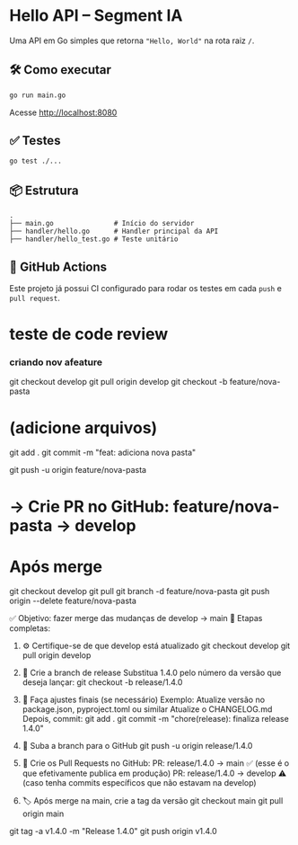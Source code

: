 # Hello API – Segment IA

Uma API em Go simples que retorna `"Hello, World"` na rota raiz `/`.

## 🛠️ Como executar

```bash
go run main.go
```

Acesse [http://localhost:8080](http://localhost:8080)

## ✅ Testes

```bash
go test ./...
```

## 📦 Estrutura

```
.
├── main.go               # Início do servidor
├── handler/hello.go      # Handler principal da API
├── handler/hello_test.go # Teste unitário
```

## 🔄 GitHub Actions

Este projeto já possui CI configurado para rodar os testes em cada `push` e `pull request`.

# teste de code review


### criando nov afeature ###

git checkout develop
git pull origin develop
git checkout -b feature/nova-pasta

# (adicione arquivos)
git add .
git commit -m "feat: adiciona nova pasta"

git push -u origin feature/nova-pasta
# → Crie PR no GitHub: feature/nova-pasta → develop

# Após merge
git checkout develop
git pull
git branch -d feature/nova-pasta
git push origin --delete feature/nova-pasta

✅ Objetivo: fazer merge das mudanças de develop → main
🧱 Etapas completas:
1. ⚙️ Certifique-se de que develop está atualizado
git checkout develop
git pull origin develop

2. 🌿 Crie a branch de release
Substitua 1.4.0 pelo número da versão que deseja lançar:
git checkout -b release/1.4.0

3. 🧪 Faça ajustes finais (se necessário)
Exemplo:
Atualize versão no package.json, pyproject.toml ou similar
Atualize o CHANGELOG.md
Depois, commit:
git add .
git commit -m "chore(release): finaliza release 1.4.0"

4. 🚀 Suba a branch para o GitHub
git push -u origin release/1.4.0

5. 🔁 Crie os Pull Requests no GitHub:
PR: release/1.4.0 → main ✅
(esse é o que efetivamente publica em produção)
PR: release/1.4.0 → develop ⚠️
(caso tenha commits específicos que não estavam na develop)

6. 🏷️ Após merge na main, crie a tag da versão
git checkout main
git pull origin main

git tag -a v1.4.0 -m "Release 1.4.0"
git push origin v1.4.0

